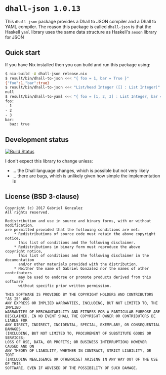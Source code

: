 # `dhall-json 1.0.13`

This `dhall-json` package provides a Dhall to JSON compiler and a Dhall to YAML
compiler.  The reason this package is called `dhall-json` is that the Haskell
`yaml` library uses the same data structure as Haskell's `aeson` library for
JSON

## Quick start

If you have Nix installed then you can build and run this package using:

```bash
$ nix-build -A dhall-json release.nix
$ result/bin/dhall-to-json <<< "{ foo = 1, bar = True }"
{"foo":1,"bar":true}
$ result/bin/dhall-to-json <<< "List/head Integer ([] : List Integer)"
null
$ result/bin/dhall-to-yaml <<< "{ foo = [1, 2, 3] : List Integer, bar = { baz = True } }"
foo:
- 1
- 2
- 3
bar:
  baz: true
```

## Development status

[![Build Status](https://travis-ci.org/Gabriel439/Haskell-Dhall-JSON-Library.png)](https://travis-ci.org/Gabriel439/Haskell-Dhall-JSON-Library)

I don't expect this library to change unless:

* ... the Dhall language changes, which is possible but not very likely
* ... there are bugs, which is unlikely given how simple the implementation is

## License (BSD 3-clause)

    Copyright (c) 2017 Gabriel Gonzalez
    All rights reserved.
    
    Redistribution and use in source and binary forms, with or without modification,
    are permitted provided that the following conditions are met:
        * Redistributions of source code must retain the above copyright notice,
          this list of conditions and the following disclaimer.
        * Redistributions in binary form must reproduce the above copyright notice,
          this list of conditions and the following disclaimer in the documentation
          and/or other materials provided with the distribution.
        * Neither the name of Gabriel Gonzalez nor the names of other contributors
          may be used to endorse or promote products derived from this software
          without specific prior written permission.
    
    THIS SOFTWARE IS PROVIDED BY THE COPYRIGHT HOLDERS AND CONTRIBUTORS "AS IS" AND
    ANY EXPRESS OR IMPLIED WARRANTIES, INCLUDING, BUT NOT LIMITED TO, THE IMPLIED
    WARRANTIES OF MERCHANTABILITY AND FITNESS FOR A PARTICULAR PURPOSE ARE
    DISCLAIMED. IN NO EVENT SHALL THE COPYRIGHT OWNER OR CONTRIBUTORS BE LIABLE FOR
    ANY DIRECT, INDIRECT, INCIDENTAL, SPECIAL, EXEMPLARY, OR CONSEQUENTIAL DAMAGES
    (INCLUDING, BUT NOT LIMITED TO, PROCUREMENT OF SUBSTITUTE GOODS OR SERVICES;
    LOSS OF USE, DATA, OR PROFITS; OR BUSINESS INTERRUPTION) HOWEVER CAUSED AND ON
    ANY THEORY OF LIABILITY, WHETHER IN CONTRACT, STRICT LIABILITY, OR TORT
    (INCLUDING NEGLIGENCE OR OTHERWISE) ARISING IN ANY WAY OUT OF THE USE OF THIS
    SOFTWARE, EVEN IF ADVISED OF THE POSSIBILITY OF SUCH DAMAGE.
